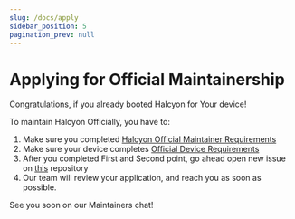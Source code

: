 ```yaml
---
slug: /docs/apply
sidebar_position: 5
pagination_prev: null
---
```

# Applying for Official Maintainership

Congratulations, if you already booted Halcyon for Your device!

To maintain Halcyon Officially, you have to:  
1. Make sure you completed [Halcyon Official Maintainer Requirements](/docs/maintainers-req)
2. Make sure your device completes [Official Device Requirements](/docs/device-req)
3. After you completed First and Second point, go ahead open new issue on [this](https://github.com/halcyonproject/.github/issues) repository
4. Our team will review your application, and reach you as soon as possible.

See you soon on our Maintainers chat!